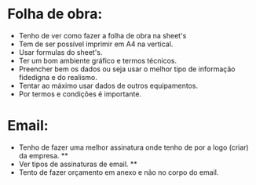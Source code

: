 $\quad$
# Folha de obra: 

-  Tenho de ver como fazer a folha de obra na sheet's
-  Tem de ser possível imprimir em A4 na vertical.
-  Usar formulas do sheet's.
-  Ter um bom ambiente gráfico e termos técnicos.
-  Preencher bem os dados ou seja usar o melhor tipo de informação fidedigna e do realismo.
-  Tentar ao máximo usar dados de outros equipamentos.
-  Por termos e condições é importante.
# Email:

-  Tenho de fazer uma melhor assinatura onde tenho de por a logo (criar) da empresa. **
-  Ver tipos de assinaturas de email. **
-  Tento de fazer orçamento em anexo e não no corpo do email.
